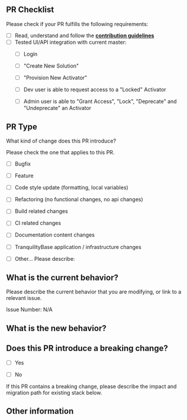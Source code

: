 ## PR Checklist
Please check if your PR fulfills the following requirements:

- [ ] Read, understand and follow the **[contribution guidelines](https://www.tranquilitybase.io/contribution-guidelines/)**
- [ ] Tested UI/API integration with current master:
  - [ ] Login
  - [ ] "Create New Solution"
  - [ ] "Provision New Activator"
  - [ ] Dev user is able to request access to a "Locked" Activator
  - [ ] Admin user is able to "Grant Access", "Lock", "Deprecate" and "Undeprecate" an Activator


## PR Type
What kind of change does this PR introduce?

Please check the one that applies to this PR.

- [ ] Bugfix
- [ ] Feature
- [ ] Code style update (formatting, local variables)
- [ ] Refactoring (no functional changes, no api changes)
- [ ] Build related changes
- [ ] CI related changes
- [ ] Documentation content changes
- [ ] TranquilityBase application / infrastructure changes
- [ ] Other... Please describe:


## What is the current behavior?
Please describe the current behavior that you are modifying, or link to a relevant issue.

Issue Number: N/A


## What is the new behavior?


## Does this PR introduce a breaking change?

- [ ] Yes
- [ ] No


If this PR contains a breaking change, please describe the impact and migration path for existing stack below.


## Other information
